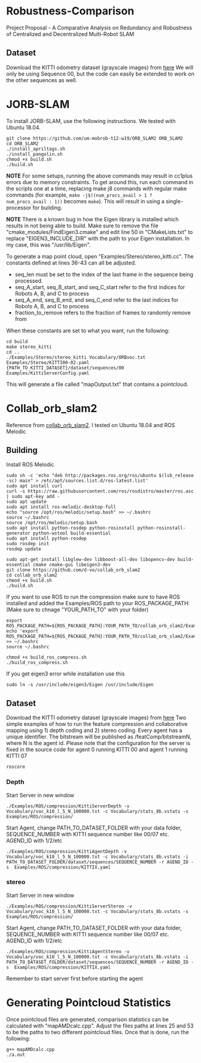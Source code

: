 # Robustness-Comparison
Project Proposal - A Comparative Analysis on Redundancy and Robustness of Centralized and Decentralized Multi-Robot SLAM

## Dataset
Download the KITTI odometry dataset (grayscale images) from [here](http://www.cvlibs.net/datasets/kitti/eval_odometry.php)
We will only be using Sequence 00, but the code can easily be extended to work on the other sequences as well.

# JORB-SLAM

To install JORB-SLAM, use the following instructions. We tested with Ubuntu 18.04.
```
git clone https://github.com/um-mobrob-t12-w19/ORB_SLAM2 ORB_SLAM2
cd ORB_SLAM2
./install_apriltags.sh
./install_pangolin.sh
chmod +x build.sh
./build.sh
```

**NOTE** For some setups, running the above commands may result in cc1plus errors due to memory constraints. To get around this, run each command in the scripts one at a time, replacing make j8 commands with regular make commands (for example, ```make -j$((num_procs_avail > 1 ? num_procs_avail : 1))``` becomes ```make```). This will result in using a single-processor for building.

**NOTE** There is a known bug in how the Eigen library is installed which results in not being able to build. Make sure to remove the file "cmake_modules/FindEigen3.cmake" and edit line 50 in "CMakeLists.txt" to replace "EIGEN3_INCLUDE_DIR" with the path to your Eigen installation. In my case, this was "/usr/lib/Eigen".

To generate a map point cloud, open "Examples/Stereo/stereo_kitti.cc". The constants defined at lines 36-43 can all be adjusted. 
- seq_len must be set to the index of the last frame in the sequence being processed.
- seq_A_start, seq_B_start, and seq_C_start refer to the first indices for Robots A, B, and C to process
- seq_A_end, seq_B_end, and seq_C_end refer to the last indices for Robots A, B, and C to process
- fraction_to_remove refers to the fraction of frames to randomly remove from

When these constants are set to what you want, run the following:
```
cd build
make stereo_kitti
cd ..
./Examples/Stereo/stereo_kitti Vocabulary/ORBvoc.txt Examples/Stereo/KITTI00-02.yaml {PATH_TO_KITTI_DATASET}/dataset/sequences/00 Examples/KittiServerConfig.yaml
```
This will generate a file called "mapOutput.txt" that contains a pointcloud. 

# Collab_orb_slam2

Reference from [collab_orb_slam2](https://github.com/d-vo/collab_orb_slam2). I tested on Ubuntu 18.04 and ROS Melodic

## Building
Install ROS Melodic
```
sudo sh -c 'echo "deb http://packages.ros.org/ros/ubuntu $(lsb_release -sc) main" > /etc/apt/sources.list.d/ros-latest.list'
sudo apt install curl
curl -s https://raw.githubusercontent.com/ros/rosdistro/master/ros.asc | sudo apt-key add -
sudo apt update
sudo apt install ros-melodic-desktop-full
echo "source /opt/ros/melodic/setup.bash" >> ~/.bashrc
source ~/.bashrc
source /opt/ros/melodic/setup.bash
sudo apt install python-rosdep python-rosinstall python-rosinstall-generator python-wstool build-essential
sudo apt install python-rosdep
sudo rosdep init
rosdep update
```
```
sudo apt-get install libglew-dev libboost-all-dev libopencv-dev build-essential cmake cmake-gui libeigen3-dev
git clone https://github.com/d-vo/collab_orb_slam2
cd collab_orb_slam2
chmod +x build.sh
./build.sh
```


If you want to use ROS to run the compression make sure to have ROS installed and added the Examples/ROS path to your ROS_PACKAGE_PATH: (Make sure to chnage "YOUR_PATH_TO" with your folder)
```
export ROS_PACKAGE_PATH=${ROS_PACKAGE_PATH}:YOUR_PATH_TO/collab_orb_slam2/Examples/ROS
echo 'export ROS_PACKAGE_PATH=${ROS_PACKAGE_PATH}:YOUR_PATH_TO/collab_orb_slam2/Examples/ROS' >> ~/.bashrc 
source ~/.bashrc

chmod +x build_ros_compress.sh
./build_ros_compress.sh
```
If you get eigen3 error while installation use this 
```
sudo ln -s /usr/include/eigen3/Eigen /usr/include/Eigen
```

## Dataset
Download the KITTI odometry dataset (grayscale images) from [here](http://www.cvlibs.net/datasets/kitti/eval_odometry.php)
Two simple examples of how to run the feature compression and collaborative mapping using 1) depth coding and 2) stereo coding. Every agent has a unique identifier. The bitstream will be published as /featComp/bitstreamN, where N is the agent id. Please note that the configuration for the server is fixed in the source code for agent 0 running KITTI 00 and agent 1 running KITTI 07
```
roscore
```
### Depth
Start Server in new window
```
./Examples/ROS/compression/KittiServerDepth -v Vocabulary/voc_k10_l_5_N_100000.txt -c Vocabulary/stats_8b.vstats -s Examples/ROS/compression/
```
Start Agent, change PATH_TO_DATASET_FOLDER with your data folder, SEQUENCE_NUMBER with KITTI sequence number like 00/07 etc. AGEND_ID with 1/2/etc
```
./Examples/ROS/compression/KittiAgentDepth -v Vocabulary/voc_k10_l_5_N_100000.txt -c Vocabulary/stats_8b.vstats -i PATH_TO_DATASET_FOLDER/dataset/sequences/SEQUENCE_NUMBER -r AGEND_ID -s  Examples/ROS/compression/KITTIX.yaml
```
### stereo
Start Server in new window
```
./Examples/ROS/compression/KittiServerStereo -v Vocabulary/voc_k10_l_5_N_100000.txt -c Vocabulary/stats_8b.vstats -s Examples/ROS/compression/
```
Start Agent, change PATH_TO_DATASET_FOLDER with your data folder, SEQUENCE_NUMBER with KITTI sequence number like 00/07 etc. AGEND_ID with 1/2/etc
```
./Examples/ROS/compression/KittiAgentStereo -v Vocabulary/voc_k10_l_5_N_100000.txt -c Vocabulary/stats_8b.vstats -i PATH_TO_DATASET_FOLDER/dataset/sequences/SEQUENCE_NUMBER -r AGEND_ID -s  Examples/ROS/compression/KITTIX.yaml
```
Remember to start server first before starting the agent

# Generating Pointcloud Statistics

Once pointcloud files are generated, comparison statistics can be calculated with "mapAMDcalc.cpp". Adjust the files paths at lines 25 and 53 to be the paths to two different pointcloud files. Once that is done, run the following:
```
g++ mapAMDcalc.cpp
./a.out
```
